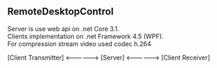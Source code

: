 ## RemoteDesktopControl
Server is use web api on .net Core 3.1.<br/>
Clients implementation on .net Framework 4.5 (WPF).<br/>
For compression stream video used codec h.264<br/>

[Client Transmitter] <------> [Server] <------> [Client Receiver]
